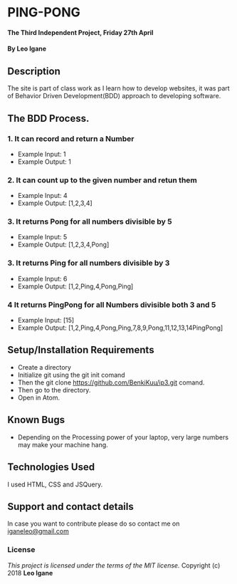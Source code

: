 # PING-PONG
#### The Third Independent Project, Friday 27th April
#### By **Leo Igane**
## Description
The site is part of class work as I learn how to develop websites, it was part of Behavior Driven Development(BDD) approach to developing software.
## The BDD Process.
### 1. It can record and return a Number
* Example Input: 1
* Example Output: 1
### 2. It can count up to the given number and retun them
* Example Input: 4
* Example Output: [1,2,3,4]
### 3. It returns Pong for all numbers divisible by 5
* Example Input: 5
* Example Output: [1,2,3,4,Pong]
### 3. It returns Ping for all numbers divisible by 3
* Example Input: 6
* Example Output: [1,2,Ping,4,Pong,Ping]
### 4 It returns PingPong for all Numbers divisible both 3 and 5
* Example Input: [15]
* Example Output: [1,2,Ping,4,Pong,Ping,7,8,9,Pong,11,12,13,14PingPong]
## Setup/Installation Requirements
* Create a directory
* Initialize git using the git init comand
* Then the git clone https://github.com/BenkiKuu/ip3.git comand.
* Then go to the directory.
* Open in Atom.
## Known Bugs
* Depending on the Processing power of your laptop, very large numbers may make your machine hang.


## Technologies Used
I used HTML, CSS and JSQuery.
## Support and contact details
In case you want to contribute please do so contact me on iganeleo@gmail.com
### License
*This project is licensed under the terms of the MIT license.*
Copyright (c) 2018 **Leo Igane**
